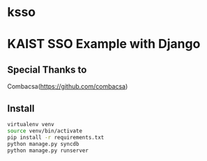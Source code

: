 # ksso
KAIST SSO Example with Django
======

Special Thanks to
------
Combacsa(https://github.com/combacsa)


Install
-------

```sh
virtualenv venv
source venv/bin/activate
pip install -r requirements.txt
python manage.py syncdb
python manage.py runserver
```